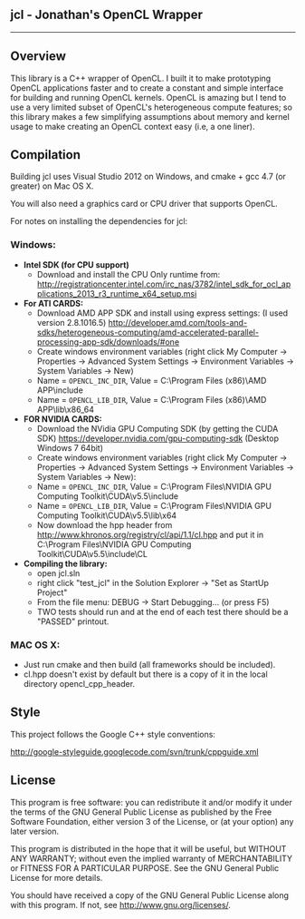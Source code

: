 **jcl - Jonathan's OpenCL Wrapper**
---------
---------

**Overview**
--------

This library is a C++ wrapper of OpenCL.  I built it to make prototyping OpenCL applications faster and to create a constant and simple interface for building and running OpenCL kernels.  OpenCL is amazing but I tend to use a very limited subset of OpenCL's heterogeneous compute features; so this library makes a few simplifying assumptions about memory and kernel usage to make creating an OpenCL context easy (i.e, a one liner).

**Compilation**
---------------

Building jcl uses Visual Studio 2012 on Windows, and cmake + gcc 4.7 (or greater) on Mac OS X.  

You will also need a graphics card or CPU driver that supports OpenCL.

For notes on installing the dependencies for jcl:

### Windows:
- **Intel SDK (for CPU support)**
    - Download and install the CPU Only runtime from: http://registrationcenter.intel.com/irc_nas/3782/intel_sdk_for_ocl_applications_2013_r3_runtime_x64_setup.msi
- **For ATI CARDS:**
    - Download AMD APP SDK and install using express settings: (I used version 2.8.1016.5) http://developer.amd.com/tools-and-sdks/heterogeneous-computing/amd-accelerated-parallel-processing-app-sdk/downloads/#one
    - Create windows environment variables (right click My Computer -> Properties -> Advanced System Settings -> Environment Variables -> System Variables -> New)
    - Name = `OPENCL_INC_DIR`, Value = C:\Program Files (x86)\AMD APP\include
    - Name = `OPENCL_LIB_DIR`, Value = C:\Program Files (x86)\AMD APP\lib\x86_64
- **FOR NVIDIA CARDS:**
    - Download the NVidia GPU Computing SDK (by getting the CUDA SDK) https://developer.nvidia.com/gpu-computing-sdk (Desktop Windows 7 64bit)
    - Create windows environment variables (right click My Computer -> Properties -> Advanced System Settings -> Environment Variables -> System Variables -> New): 
    - Name = `OPENCL_INC_DIR`, Value = C:\Program Files\NVIDIA GPU Computing Toolkit\CUDA\v5.5\include
    - Name = `OPENCL_LIB_DIR`, Value = C:\Program Files\NVIDIA GPU Computing Toolkit\CUDA\v5.5\lib\x64
    - Now download the hpp header from http://www.khronos.org/registry/cl/api/1.1/cl.hpp and put it in C:\Program Files\NVIDIA GPU Computing Toolkit\CUDA\v5.5\include\CL
- **Compiling the library:**
    - open jcl.sln
    - right click "test_jcl" in the Solution Explorer -> "Set as StartUp Project"
    - From the file menu: DEBUG -> Start Debugging... (or press F5)
    - TWO tests should run and at the end of each test there should be a "PASSED" printout.

### MAC OS X:
 - Just run cmake and then build (all frameworks should be included).  
 - cl.hpp doesn't exist by default but there is a copy of it in the local directory opencl_cpp_header.

**Style**
---------

This project follows the Google C++ style conventions: 

<http://google-styleguide.googlecode.com/svn/trunk/cppguide.xml>

**License**
-----------
This program is free software: you can redistribute it and/or modify
it under the terms of the GNU General Public License as published by
the Free Software Foundation, either version 3 of the License, or
(at your option) any later version.

This program is distributed in the hope that it will be useful,
but WITHOUT ANY WARRANTY; without even the implied warranty of
MERCHANTABILITY or FITNESS FOR A PARTICULAR PURPOSE.  See the
GNU General Public License for more details.

You should have received a copy of the GNU General Public License
along with this program.  If not, see <http://www.gnu.org/licenses/>.
